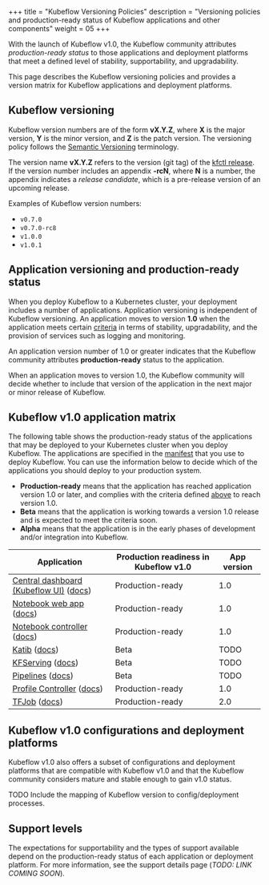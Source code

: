 +++
title = "Kubeflow Versioning Policies"
description = "Versioning policies and production-ready status of Kubeflow applications and other components"
weight = 05
+++

With the launch of Kubeflow v1.0, the Kubeflow community attributes 
*production-ready status* to those applications and deployment platforms that 
meet a defined level of stability, supportability, and upgradability.

This page describes the Kubeflow versioning policies and provides a version matrix for Kubeflow applications and deployment platforms.

## Kubeflow versioning

Kubeflow version numbers are of the form **vX.Y.Z**, where **X** is the major 
version, **Y** is the minor version, and **Z** is the patch version. The
versioning policy follows the [Semantic Versioning](https://semver.org/) 
terminology.

The version name **vX.Y.Z** refers to the version (git tag) of the 
[kfctl release](https://github.com/kubeflow/kubeflow/releases). 
If the version number includes an appendix **-rcN**, where **N** is a
number, the appendix indicates a *release candidate*, which is a pre-release 
version of an upcoming release.

Examples of Kubeflow version numbers:

* `v0.7.0`
* `v0.7.0-rc8`
* `v1.0.0`
* `v1.0.1`

<a id="app-versioning"></a>
## Application versioning and production-ready status

When you deploy Kubeflow to a Kubernetes cluster, your deployment includes a
number of applications. Application versioning is independent of Kubeflow 
versioning. An application moves to version **1.0** when the application meets 
certain 
[criteria](https://github.com/kubeflow/community/blob/master/guidelines/application_requirements.md) 
in terms of stability, upgradability, and the provision of services such as 
logging and monitoring. 

An application version number of 1.0 or greater indicates that the Kubeflow 
community attributes **production-ready** status to the application.

When an application moves to version 1.0, the Kubeflow community will decide 
whether to include that version of the application in the next major or minor
release of Kubeflow.

<a id="application-matrix"></a>
## Kubeflow v1.0 application matrix

The following table shows the production-ready status of the applications that
may be deployed to your Kubernetes cluster when you deploy Kubeflow. 
The applications are specified in the 
[manifest](https://github.com/kubeflow/manifests/tree/master/kfdef) that you 
use to deploy Kubeflow. You can use the information below to decide which of 
the applications you should deploy to your production system.

* **Production-ready** means that the application has reached application 
  version 1.0 or later, and complies with the criteria defined <a href="#app-versioning">above</a> to reach version 1.0.
* **Beta** means that the application is working towards a version 1.0 release
  and is expected to meet the criteria soon.
* **Alpha** means that the application is in the early phases of development
  and/or integration into Kubeflow.

<div class="table-responsive">
  <table class="table table-bordered">
    <thead class="thead-light">
      <tr>
        <th>Application</th>
        <th>Production readiness in Kubeflow v1.0</th>
        <th>App version</th>
      </tr>
    </thead>
    <tbody>
      <tr>
        <td><a href="https://github.com/kubeflow/kubeflow/tree/master/components/centraldashboard">Central 
        dashboard (Kubeflow UI)</a> (<a href="/docs/other-guides/accessing-uis/">docs</a>)</td>
        <td>Production-ready</td>
        <td>1.0</td>
      </tr>
      <tr>
        <td><a href="https://github.com/kubeflow/kubeflow/tree/master/components/jupyter-web-app">Notebook 
        web app</a> (<a href="/docs/notebooks/">docs</a>)</td>
        <td>Production-ready</td>
        <td>1.0</td>
      </tr>
      <tr>
        <td><a href="https://github.com/kubeflow/kubeflow/tree/master/components/notebook-controller">Notebook
        controller</a> (<a href="/docs/notebooks/">docs</a>)</td>
        <td>Production-ready</td>
        <td>1.0</td>
      </tr>
      <tr>
        <td><a href="https://github.com/kubeflow/katib">Katib</a> 
          (<a href="/docs/components/hyperparameter-tuning/hyperparameter/">docs</a>)</td>
        <td>Beta</td>
        <td>TODO</td>
      </tr>
      <tr>
        <td><a href="https://github.com/kubeflow/kfserving">KFServing</a>
          (<a href="/docs/components/serving/kfserving/">docs</a>)</td>
        <td>Beta</td>
        <td>TODO</td>
      </tr>
      <tr>
        <td><a href="https://github.com/kubeflow/pipelines">Pipelines</a>
          (<a href="/docs/pipelines/pipelines-quickstart/">docs</a>)</td>
        <td>Beta</td>
        <td>TODO</td>
      </tr>
      <tr>
        <td><a href="https://github.com/kubeflow/kubeflow/tree/master/components/profile-controller">Profile 
        Controller</a> (<a href="/docs/other-guides/multi-user-overview/">docs</a>)</td>
        <td>Production-ready</td>
        <td>1.0</td>
      </tr>
      <tr>
        <td><a href="https://github.com/kubeflow/tf-operator">TFJob</a>
          (<a href="/docs/components/training/tftraining/">docs</a>)</td>
        <td>Production-ready</td>
        <td>2.0</td>
      </tr>
    </tbody>
  </table>
</div>

<a id="platform-matrix"></a>
## Kubeflow v1.0 configurations and deployment platforms

Kubeflow v1.0 also offers a subset of configurations and deployment platforms
that are compatible with Kubeflow v1.0 and that the Kubeflow community considers
mature and stable enough to gain v1.0 status.

TODO Include the mapping of Kubeflow version to config/deployment processes.

## Support levels

The expectations for supportability and the types of support available depend
on the production-ready status of each application or deployment platform.
For more information, see the support details page (*TODO: LINK COMING SOON*).
